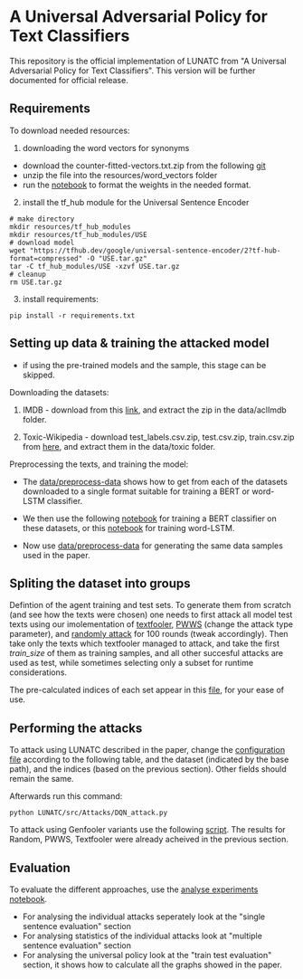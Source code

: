 # A Universal Adversarial Policy for Text Classifiers

This repository is the official implementation of LUNATC from "A Universal Adversarial Policy for Text Classifiers". This version will be further documented for official release.

## Requirements

To download needed resources:

1) downloading the word vectors for synonyms
* download the counter-fitted-vectors.txt.zip from the following [git](https://github.com/nmrksic/counter-fitting/tree/master/word_vectors)
* unzip the file into the resources/word_vectors folder
* run the [notebook](https://github.com/gallilmaimon/LUNATC/blob/master/resources/word_vectors/format_wordvectors.ipynb) to format the weights in the needed format. 

2) install the tf_hub module for the Universal Sentence Encoder
```setup
# make directory
mkdir resources/tf_hub_modules
mkdir resources/tf_hub_modules/USE
# download model
wget "https://tfhub.dev/google/universal-sentence-encoder/2?tf-hub-format=compressed" -O "USE.tar.gz"
tar -C tf_hub_modules/USE -xzvf USE.tar.gz
# cleanup
rm USE.tar.gz
```

3) install requirements:

```setup
pip install -r requirements.txt
```

## Setting up data & training the attacked model

* if using the pre-trained models and the sample, this stage can be skipped. 

Downloading the datasets:

1) IMDB - download from this [link](https://ai.stanford.edu/~amaas/data/sentiment/aclImdb_v1.tar.gz), and extract the zip in the data/aclImdb folder.

2) Toxic-Wikipedia - download test_labels.csv.zip, test.csv.zip, train.csv.zip from [here](https://www.kaggle.com/c/jigsaw-toxic-comment-classification-challenge/data), and extract them in the data/toxic folder.

Preprocessing the texts, and training the model:
- The [data/preprocess-data](https://github.com/gallilmaimon/LUNATC/blob/master/data/preprocess%20data.ipynb) shows how to get from each of the datasets downloaded to a single format suitable for training a BERT or word-LSTM classifier.

- We then use the following [notebook](https://github.com/gallilmaimon/LUNATC/blob/master/train%20BERT.ipynb) for training a BERT classifier on these datasets, or this [notebook](https://github.com/gallilmaimon/LUNATC/blob/master/train%20word%20LSTM.ipynb) for training word-LSTM.

- Now use [data/preprocess-data](https://github.com/gallilmaimon/LUNATC/blob/master/data/preprocess%20data.ipynb) for generating the same data samples used in the paper.

## Spliting the dataset into groups
Defintion of the agent training and test sets. To generate them from scratch (and see how the texts were chosen) one needs to first attack all model test texts using our imolementation of [textfooler](https://github.com/gallilmaimon/LUNATC/blob/master/src/Attacks/textfooler_attack.py), [PWWS](https://github.com/gallilmaimon/LUNATC/blob/master/src/Attacks/textfooler_attack.py) (change the attack type parameter), and [randomly attack](https://github.com/gallilmaimon/LUNATC/blob/master/src/Attacks/DQN_attack.py) for 100 rounds (tweak accordingly). Then take only the texts which textfooler managed to attack, and take the first *train_size* of them as training samples, and all other succesful attacks are used as test, while sometimes selecting only a subset for runtime considerations.

The pre-calculated indices of each set appear in this [file](), for your ease of use.

## Performing the attacks

To attack using LUNATC described in the paper, change the [configuration file](https://github.com/gallilmaimon/LUNATC/blob/master/src/Config/DQN_constants.yml) according to the following table, and the dataset (indicated by the base path), and the indices (based on the previous section). Other fields should remain the same. 


Afterwards run this command:
```LUNATC universal attack
python LUNATC/src/Attacks/DQN_attack.py 
```

To attack using Genfooler variants use the following [script](https://github.com/gallilmaimon/LUNATC/blob/master/src/Attacks/genfooler_attack.py).
The results for Random, PWWS, Textfooler were already acheived in the previous section.

## Evaluation

To evaluate the different approaches, use the [analyse experiments notebook](https://github.com/gallilmaimon/LUNATC/blob/master/analyse%20experiments.ipynb).
- For analysing the individual attacks seperately look at the "single sentence evaluation" section
- For analysing statistics of the individual attacks look at "multiple sentence evaluation" section
- For analysing the universal policy look at the "train test evaluation" section, it shows how to calculate all the graphs showed in the paper.
